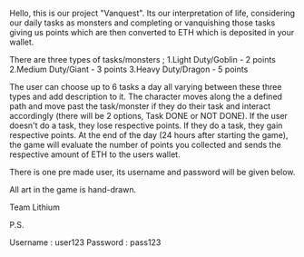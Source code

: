 Hello, this is our project "Vanquest". Its our interpretation of life, considering our daily tasks as monsters and completing or vanquishing those tasks giving us points which are then converted to ETH which is deposited in your wallet. 

There are three types of tasks/monsters ; 
1.Light Duty/Goblin - 2 points
2.Medium Duty/Giant - 3 points
3.Heavy Duty/Dragon - 5 points

The user can choose up to 6 tasks a day all varying between these three types and add description to it. The character moves along the a defined path and move past the task/monster if they do their task and interact accordingly (there will be 2 options, Task DONE or NOT DONE). If the user doesn't do a task, they lose respective points. If they do a task, they gain respective points. At the end of the day (24 hours after starting the game), the game will evaluate the number of points you collected and sends the respective amount of ETH to the users wallet.

There is one pre made user, its username and password will be given below. 

All art in the game is hand-drawn.


Team Lithium

P.S.

Username : user123
Password : pass123
